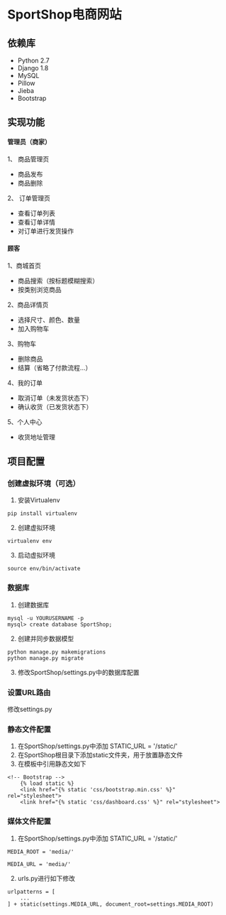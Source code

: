 # SportShop电商网站

## 依赖库
* Python 2.7
* Django 1.8
* MySQL
* Pillow
* Jieba
* Bootstrap


## 实现功能
#### 管理员（商家）
1、 商品管理页

* 商品发布
* 商品删除

2、 订单管理页

* 查看订单列表
* 查看订单详情
* 对订单进行发货操作

#### 顾客
1、商城首页

* 商品搜索（按标题模糊搜索）
* 按类别浏览商品

2、商品详情页

* 选择尺寸、颜色、数量
* 加入购物车

3、购物车

* 删除商品
* 结算（省略了付款流程...）

4、我的订单

* 取消订单（未发货状态下）
* 确认收货（已发货状态下）

5、个人中心

* 收货地址管理


## 项目配置
### 创建虚拟环境（可选）

1. 安装Virtualenv

```
pip install virtualenv
```

2. 创建虚拟环境

```
virtualenv env
```

3. 启动虚拟环境

```
source env/bin/activate
```

### 数据库
1. 创建数据库
```
mysql -u YOURUSERNAME -p
mysql> create database SportShop;
```

2. 创建并同步数据模型
```
python manage.py makemigrations
python manage.py migrate
```

3. 修改SportShop/settings.py中的数据库配置


### 设置URL路由

修改settings.py

### 静态文件配置
1. 在SportShop/settings.py中添加 STATIC_URL = '/static/'
2. 在SportShop根目录下添加static文件夹，用于放置静态文件
3. 在模板中引用静态文如下	

```
<!-- Bootstrap -->
    {% load static %}
    <link href="{% static 'css/bootstrap.min.css' %}" rel="stylesheet">
    <link href="{% static 'css/dashboard.css' %}" rel="stylesheet">
```

### 媒体文件配置
1. 在SportShop/settings.py中添加 STATIC_URL = '/static/'

```
MEDIA_ROOT = 'media/'

MEDIA_URL = 'media/'
```
2. urls.py进行如下修改

```
urlpatterns = [
    ...
] + static(settings.MEDIA_URL, document_root=settings.MEDIA_ROOT)

```

